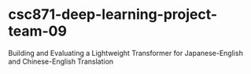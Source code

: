 # csc871-deep-learning-project-team-09
Building and Evaluating a Lightweight Transformer for Japanese-English and Chinese-English Translation
